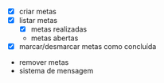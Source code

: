 - [x] criar metas
- [x] listar metas
    - [x] metas realizadas
    - metas abertas
- [x] marcar/desmarcar metas como concluída
- remover metas
- sistema de mensagem
